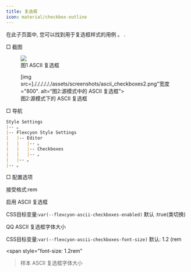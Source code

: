 ```yaml
---
title: 复选框
icon: material/checkbox-outline
---
```


在此子页面中, 您可以找到用于复选框样式的用例 。
.

□ 截图

<figure markdown="span">
<img src=. /././././assets/screenshots/ascii_checkboxes1.png"宽度="800".
备选案文=“图1:ASCII 复选框”>
    <figcaption
>图1 ASCII 复选框</figcaption>
</figure>

<figure markdown="span">
[img src=]././././././assets/screenshots/ascii_checkboxes2.png"宽度="800".
alt=“图2:源模式中的 ASCII 复选框”>
    <figcaption
>图2:源模式下的 ASCII 复选框</figcaption>
</figure>

□ 导航

```md
Style Settings
|-- 。
|-- Flexcyon Style Settings
|   |-- Editor
|   |   |-- 。
|   |   |-- Checkboxes
|   |   |-- 。
|   |-- 。
|-- 。
```

□ 配置选项

接受格式:rem

启用 ASCII 复选框

CSS目标变量:`var(--flexcyon-ascii-checkboxes-enabled)`
默认 :true(类切换)

QQ ASCII 复选框字体大小

CSS目标变量:`var(--flexcyon-ascii-checkboxes-font-size)`
默认: 1.2 (rem

<span style="font-size: 1.2rem"
>样本 ASCII 复选框字体大小</span>

